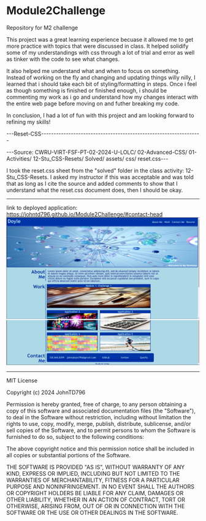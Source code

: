# Module2Challenge
Repository for M2 challenge

This project was a great learning experience becuase it allowed me to get more practice with topics that were discussed in class. It helped solidify some of my understandings with css through a lot of trial and error as well as tinker with the code to see what changes. 

It also helped me understand what and when to focus on something. Instead of working on the fly and changing and updating things willy nilly, I learned that i should take each bit of styling/formatting in steps. Once i feel as though something is finished or finished enough, i should be commenting my work as i go and understand how my changes interact with the entire web page before moving on and futher breaking my code.

In conclusion, I had a lot of fun with this project and am looking forward to refining my skills!

---Reset-CSS----------------------------------------------------------------- 

---Source: CWRU-VIRT-FSF-PT-02-2024-U-LOLC/ 02-Advanced-CSS/ 01-Activities/ 12-Stu_CSS-Resets/ Solved/ assets/ css/ reset.css---

I took the reset.css sheet from the "solved" folder in the class activity: 12-Stu_CSS-Resets.
I asked my instructor if this was acceptable and was told that as long as I cite the source and added comments to show that I understand what the reset.css document does, then I should be okay.

------------------------------------------------------------------------------

link to deployed application: https://johntd796.github.io/Module2Challenge/#contact-head
<img src="./assets/images/challenge 2 screenshot.PNG"/>
<img src="./assets/images/challenge 2 2of2.PNG"/>

------------------------------------------------------------------------------

MIT License

Copyright (c) 2024 JohnTD796

Permission is hereby granted, free of charge, to any person obtaining a copy
of this software and associated documentation files (the "Software"), to deal
in the Software without restriction, including without limitation the rights
to use, copy, modify, merge, publish, distribute, sublicense, and/or sell
copies of the Software, and to permit persons to whom the Software is
furnished to do so, subject to the following conditions:

The above copyright notice and this permission notice shall be included in all
copies or substantial portions of the Software.

THE SOFTWARE IS PROVIDED "AS IS", WITHOUT WARRANTY OF ANY KIND, EXPRESS OR
IMPLIED, INCLUDING BUT NOT LIMITED TO THE WARRANTIES OF MERCHANTABILITY,
FITNESS FOR A PARTICULAR PURPOSE AND NONINFRINGEMENT. IN NO EVENT SHALL THE
AUTHORS OR COPYRIGHT HOLDERS BE LIABLE FOR ANY CLAIM, DAMAGES OR OTHER
LIABILITY, WHETHER IN AN ACTION OF CONTRACT, TORT OR OTHERWISE, ARISING FROM,
OUT OF OR IN CONNECTION WITH THE SOFTWARE OR THE USE OR OTHER DEALINGS IN THE
SOFTWARE.